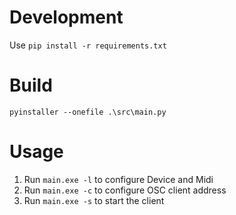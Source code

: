 # Development
Use `pip install -r requirements.txt`

# Build
`pyinstaller --onefile .\src\main.py`

# Usage
1. Run `main.exe -l` to configure Device and Midi
2. Run `main.exe -c` to configure OSC client address
3. Run `main.exe -s` to start the client